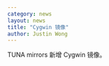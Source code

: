 ```yaml
---
category: news
layout: news
title: "Cygwin 镜像"
author: Justin Wong
---
```


TUNA mirrors 新增 Cygwin 镜像。
